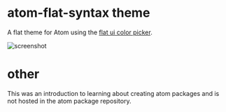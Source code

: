 # atom-flat-syntax theme

A flat theme for Atom using the [flat ui color picker](http://flatuicolors.com/).

![screenshot](https://cloud.githubusercontent.com/assets/6334968/7552503/f4ce4014-f674-11e4-9182-83a8d3f7ca7f.png)

# other

This was an introduction to learning about creating atom packages and is not hosted in the atom package repository.
